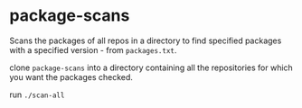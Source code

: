 # package-scans
Scans the packages of all repos in a directory to find specified packages with a specified version - from `packages.txt`.

clone `package-scans` into a directory containing all the repositories for which you want the packages checked.

run `./scan-all`